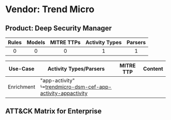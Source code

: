 Vendor: Trend Micro
===================
Product: Deep Security Manager
------------------------------
| Rules | Models | MITRE TTPs | Activity Types | Parsers |
|:-----:|:------:|:----------:|:--------------:|:-------:|
|   0   |   0    |     0      |       1        |    1    |

|  Use-Case  | Activity Types/Parsers    | MITRE TTP | Content    |
|:----------:| ---- | --------- | ---- |
| Enrichment |  "app-activity"<br> ↳[trendmicro-dsm-cef-app-activity-appactivity](Ps/pC_trendmicrodsmcefappactivityappactivity.md)<br> |    | [](RM/r_m_trend_micro_deep_security_manager_Enrichment.md) |

ATT&CK Matrix for Enterprise
----------------------------
